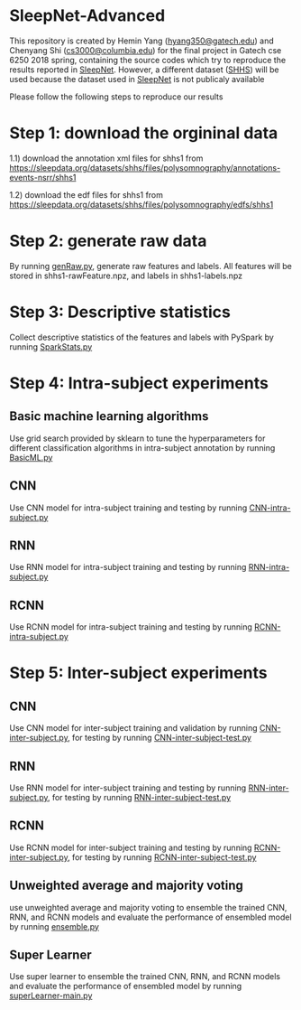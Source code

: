 # SleepNet-Advanced

This repository is created by Hemin Yang (hyang350@gatech.edu) and Chenyang Shi (cs3000@columbia.edu) for the final project in Gatech cse 6250 2018 spring, containing the source codes which try to reproduce the results reported in [SleepNet](https://arxiv.org/pdf/1707.08262.pdf). However, a different dataset ([SHHS](https://sleepdata.org/datasets/shhs)) will be used because the dataset used in [SleepNet](https://arxiv.org/pdf/1707.08262.pdf) is not publicaly available

Please follow the following steps to reproduce our results

# Step 1: download the orgininal data
1.1) download the annotation xml files for shhs1 from https://sleepdata.org/datasets/shhs/files/polysomnography/annotations-events-nsrr/shhs1

1.2) download the edf files for shhs1 from https://sleepdata.org/datasets/shhs/files/polysomnography/edfs/shhs1 

# Step 2: generate raw data
By running [genRaw.py](genRaw.py), generate raw features and labels. All features will be stored in shhs1-rawFeature.npz, and labels in shhs1-labels.npz

# Step 3: Descriptive statistics 
Collect descriptive statistics of the features and labels with PySpark by running [SparkStats.py](SparkStats.py)

# Step 4: Intra-subject experiments
## Basic machine learning algorithms
Use grid search provided by sklearn to tune the hyperparameters for different classification algorithms in intra-subject annotation by running [BasicML.py](BasicML.py)
## CNN
Use CNN model for intra-subject training and testing by running [CNN-intra-subject.py](CNN-intra-subject.py)
## RNN
Use RNN model for intra-subject training and testing by running [RNN-intra-subject.py](RNN-intra-subject.py)
## RCNN
Use RCNN model for intra-subject training and testing by running [RCNN-intra-subject.py](RCNN-intra-subject.py)
# Step 5: Inter-subject experiments
## CNN
Use CNN model for inter-subject training and validation by running [CNN-inter-subject.py](CNN-inter-subject.py), for testing by running [CNN-inter-subject-test.py](CNN-inter-subject-test.py)
## RNN
Use RNN model for inter-subject training and testing by running [RNN-inter-subject.py](RNN-inter-subject.py), for testing by running [RNN-inter-subject-test.py](RNN-inter-subject-test.py)
## RCNN
Use RCNN model for inter-subject training and testing by running [RCNN-inter-subject.py](RCNN-inter-subject.py), for testing by running [RCNN-inter-subject-test.py](RCNN-inter-subject-test.py)
## Unweighted average and majority voting
use unweighted average and majority voting to ensemble the trained CNN, RNN, and RCNN models and evaluate the performance of ensembled model by running [ensemble.py](ensemble.py)

## Super Learner
Use super learner to ensemble the trained CNN, RNN, and RCNN models and evaluate the performance of ensembled model by running [superLearner-main.py](superLearner-main.py)
